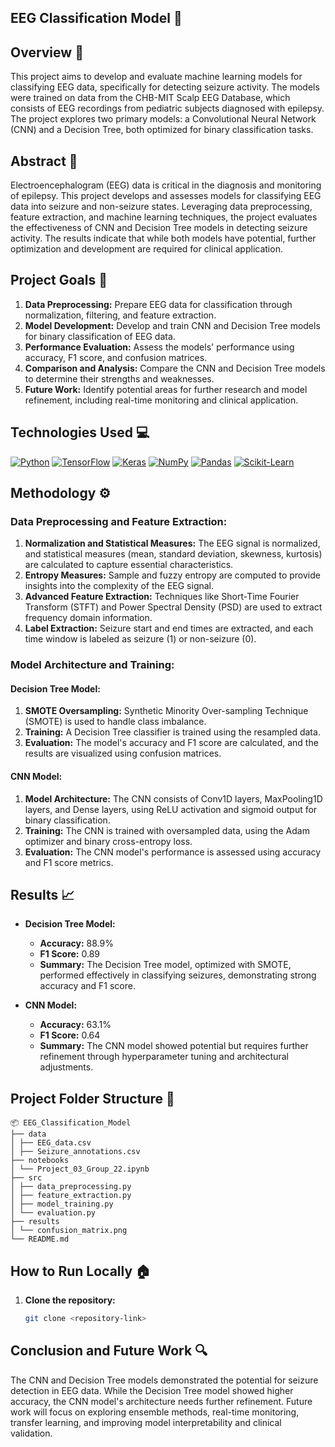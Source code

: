 ## EEG Classification Model :brain:

## Overview :memo:

This project aims to develop and evaluate machine learning models for classifying EEG data, specifically for detecting seizure activity. The models were trained on data from the CHB-MIT Scalp EEG Database, which consists of EEG recordings from pediatric subjects diagnosed with epilepsy. The project explores two primary models: a Convolutional Neural Network (CNN) and a Decision Tree, both optimized for binary classification tasks.

## Abstract :notebook_with_decorative_cover:

Electroencephalogram (EEG) data is critical in the diagnosis and monitoring of epilepsy. This project develops and assesses models for classifying EEG data into seizure and non-seizure states. Leveraging data preprocessing, feature extraction, and machine learning techniques, the project evaluates the effectiveness of CNN and Decision Tree models in detecting seizure activity. The results indicate that while both models have potential, further optimization and development are required for clinical application.

## Project Goals :dart:

1. **Data Preprocessing:** Prepare EEG data for classification through normalization, filtering, and feature extraction.
2. **Model Development:** Develop and train CNN and Decision Tree models for binary classification of EEG data.
3. **Performance Evaluation:** Assess the models' performance using accuracy, F1 score, and confusion matrices.
4. **Comparison and Analysis:** Compare the CNN and Decision Tree models to determine their strengths and weaknesses.
5. **Future Work:** Identify potential areas for further research and model refinement, including real-time monitoring and clinical application.

## Technologies Used :computer:

[![Python](https://img.shields.io/badge/Python-3776AB?style=for-the-badge&logo=python&logoColor=white)](https://www.python.org/)
[![TensorFlow](https://img.shields.io/badge/TensorFlow-FF6F00?style=for-the-badge&logo=TensorFlow&logoColor=white)](https://www.tensorflow.org/)
[![Keras](https://img.shields.io/badge/Keras-D00000?style=for-the-badge&logo=keras&logoColor=white)](https://keras.io/)
[![NumPy](https://img.shields.io/badge/Numpy-777BB4?style=for-the-badge&logo=numpy&logoColor=white)](https://numpy.org/)
[![Pandas](https://img.shields.io/badge/Pandas-150458?style=for-the-badge&logo=pandas&logoColor=white)](https://pandas.pydata.org/)
[![Scikit-Learn](https://img.shields.io/badge/Scikit--Learn-F7931E?style=for-the-badge&logo=scikit-learn&logoColor=white)](https://scikit-learn.org/)

## Methodology :gear:

### Data Preprocessing and Feature Extraction:
1. **Normalization and Statistical Measures:** The EEG signal is normalized, and statistical measures (mean, standard deviation, skewness, kurtosis) are calculated to capture essential characteristics.
2. **Entropy Measures:** Sample and fuzzy entropy are computed to provide insights into the complexity of the EEG signal.
3. **Advanced Feature Extraction:** Techniques like Short-Time Fourier Transform (STFT) and Power Spectral Density (PSD) are used to extract frequency domain information.
4. **Label Extraction:** Seizure start and end times are extracted, and each time window is labeled as seizure (1) or non-seizure (0).

### Model Architecture and Training:
#### Decision Tree Model:
1. **SMOTE Oversampling:** Synthetic Minority Over-sampling Technique (SMOTE) is used to handle class imbalance.
2. **Training:** A Decision Tree classifier is trained using the resampled data.
3. **Evaluation:** The model's accuracy and F1 score are calculated, and the results are visualized using confusion matrices.

#### CNN Model:
1. **Model Architecture:** The CNN consists of Conv1D layers, MaxPooling1D layers, and Dense layers, using ReLU activation and sigmoid output for binary classification.
2. **Training:** The CNN is trained with oversampled data, using the Adam optimizer and binary cross-entropy loss.
3. **Evaluation:** The CNN model's performance is assessed using accuracy and F1 score metrics.

## Results :chart_with_upwards_trend:

- **Decision Tree Model:**
  - **Accuracy:** 88.9%
  - **F1 Score:** 0.89
  - **Summary:** The Decision Tree model, optimized with SMOTE, performed effectively in classifying seizures, demonstrating strong accuracy and F1 score.

- **CNN Model:**
  - **Accuracy:** 63.1%
  - **F1 Score:** 0.64
  - **Summary:** The CNN model showed potential but requires further refinement through hyperparameter tuning and architectural adjustments.

## Project Folder Structure :file_folder:
```
📦 EEG_Classification_Model
├── data
│ ├── EEG_data.csv
│ ├── Seizure_annotations.csv
├── notebooks
│ └── Project_03_Group_22.ipynb
├── src
│ ├── data_preprocessing.py
│ ├── feature_extraction.py
│ ├── model_training.py
│ └── evaluation.py
├── results
│ └── confusion_matrix.png
└── README.md
```


## How to Run Locally :house:

1. **Clone the repository:**
   ```bash
   git clone <repository-link>

## Conclusion and Future Work :mag:
The CNN and Decision Tree models demonstrated the potential for seizure detection in EEG data. While the Decision Tree model showed higher accuracy, the CNN model's architecture needs further refinement. Future work will focus on exploring ensemble methods, real-time monitoring, transfer learning, and improving model interpretability and clinical validation.
